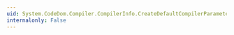 ```yaml
---
uid: System.CodeDom.Compiler.CompilerInfo.CreateDefaultCompilerParameters
internalonly: False
---
```

